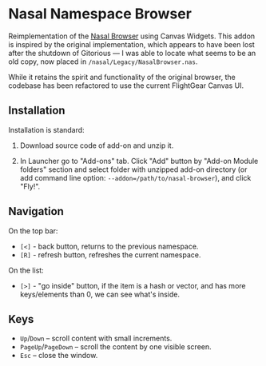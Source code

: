Nasal Namespace Browser
=======================

Reimplementation of the [Nasal Browser](https://wiki.flightgear.org/Nasal_Browser) using Canvas Widgets.
This addon is inspired by the original implementation, which appears to have been lost after the shutdown of Gitorious — I was able to locate what seems to be an old copy, now placed in `/nasal/Legacy/NasalBrowser.nas`.

While it retains the spirit and functionality of the original browser, the codebase has been refactored to use the current FlightGear Canvas UI.

## Installation

Installation is standard:

1. Download source code of add-on and unzip it.

2. In Launcher go to "Add-ons" tab. Click "Add" button by "Add-on Module folders" section and select folder with unzipped add-on directory (or add command line option: `--addon=/path/to/nasal-browser`), and click "Fly!".

## Navigation

On the top bar:

- `[<]` - back button, returns to the previous namespace.
- `[R]` - refresh button, refreshes the current namespace.

On the list:

- `[>]` - "go inside" button, if the item is a hash or vector, and has more keys/elements than 0, we can see what's inside.

## Keys

- `Up`/`Down` – scroll content with small increments.
- `PageUp`/`PageDown` – scroll the content by one visible screen.
- `Esc` – close the window.
